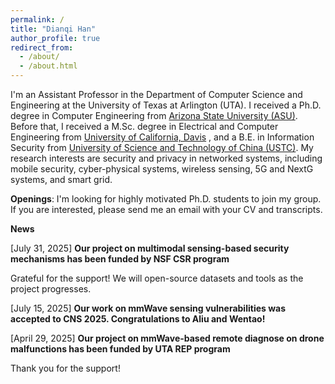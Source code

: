 ```yaml
---
permalink: /
title: "Dianqi Han"
author_profile: true
redirect_from: 
  - /about/
  - /about.html
---
```


I'm an Assistant Professor in the Department of Computer Science and Engineering at the University of Texas at Arlington (UTA). I received a Ph.D. degree in Computer Engineering from [Arizona State University (ASU)](https://www.asu.edu/). Before that, I received a M.Sc. degree in Electrical and Computer Engineering from [University of California, Davis](https://www.ucdavis.edu/) , and a B.E. in Information Security from [University of Science and Technology of China (USTC)](https://en.ustc.edu.cn/). My research interests are security and privacy in networked systems, including mobile security, cyber-physical systems, wireless sensing, 5G and NextG systems, and smart grid.

**Openings**: I'm looking for highly motivated Ph.D. students to join my group. If you are interested, please send me an email with your CV and transcripts.

**News**

  [July 31, 2025] **Our project on multimodal sensing-based security mechanisms has been funded by NSF CSR program**
  
  Grateful for the support! We will open-source datasets and tools as the project progresses.
            
  [July 15, 2025] **Our work on mmWave sensing vulnerabilities was accepted to CNS 2025. Congratulations to Aliu and Wentao!**

  [April 29, 2025] **Our project on mmWave-based remote diagnose on drone malfunctions has been funded by UTA REP program**
  
  Thank you for the support!
            
